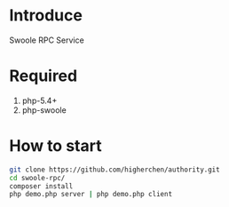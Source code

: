 # Introduce

Swoole RPC Service

# Required

 1. php-5.4+
 2. php-swoole

# How to start

```bash
git clone https://github.com/higherchen/authority.git
cd swoole-rpc/
composer install
php demo.php server | php demo.php client
```